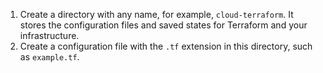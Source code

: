 1. Create a directory with any name, for example, `cloud-terraform`. It stores the configuration files and saved states for Terraform and your infrastructure.
1. Create a configuration file with the `.tf` extension in this directory, such as `example.tf`.

